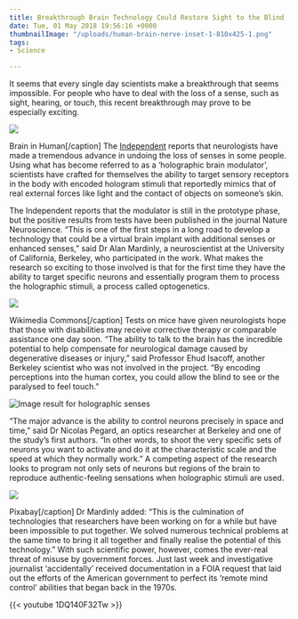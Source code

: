 ```yaml
---
title: Breakthrough Brain Technology Could Restore Sight to the Blind
date: Tue, 01 May 2018 19:56:16 +0000
thumbnailImage: "/uploads/human-brain-nerve-inset-1-810x425-1.png"
tags:
- Science

---
```

It seems that every single day scientists make a breakthrough that seems impossible. For people who have to deal with the loss of a sense, such as sight, hearing, or touch, this recent breakthrough may prove to be especially exciting.

![](http://newsattorneys.staging.wpengine.com/wp-content/uploads/2018/05/brain-in-human-youtube.jpg)

Brain in Human\[/caption\] The [Independent](https://www.independent.co.uk/news/science/hologram-brain-replace-lost-senses-optogenetics-holographic-brain-modulator-a8329356.html) reports that neurologists have made a tremendous advance in undoing the loss of senses in some people. Using what has become referred to as a ‘holographic brain modulator’, scientists have crafted for themselves the ability to target sensory receptors in the body with encoded hologram stimuli that reportedly mimics that of real external forces like light and the contact of objects on someone’s skin.

The Independent reports that the modulator is still in the prototype phase, but the positive results from tests have been published in the journal Nature Neuroscience. “This is one of the first steps in a long road to develop a technology that could be a virtual brain implant with additional senses or enhanced senses,” said Dr Alan Mardinly, a neuroscientist at the University of California, Berkeley, who participated in the work. What makes the research so exciting to those involved is that for the first time they have the ability to target specific neurons and essentially program them to process the holographic stimuli, a process called optogenetics.

![](http://newsattorneys.staging.wpengine.com/wp-content/uploads/2018/05/lab-mouse.jpg)

Wikimedia Commons\[/caption\] Tests on mice have given neurologists hope that those with disabilities may receive corrective therapy or comparable assistance one day soon. “The ability to talk to the brain has the incredible potential to help compensate for neurological damage caused by degenerative diseases or injury,” said Professor Ehud Isacoff, another Berkeley scientist who was not involved in the project. “By encoding perceptions into the human cortex, you could allow the blind to see or the paralysed to feel touch.”

![Image result for holographic senses](https://3c1703fe8d.site.internapcdn.net/newman/gfx/news/2018/editingbrain.jpg)

“The major advance is the ability to control neurons precisely in space and time,” said Dr Nicolas Pegard, an optics researcher at Berkeley and one of the study’s first authors. “In other words, to shoot the very specific sets of neurons you want to activate and do it at the characteristic scale and the speed at which they normally work.” A competing aspect of the research looks to program not only sets of neurons but regions of the brain to reproduce authentic-feeling sensations when holographic stimuli are used.

![](http://newsattorneys.staging.wpengine.com/wp-content/uploads/2018/05/brain-nerve-cell-flickr.jpg)

Pixabay\[/caption\] Dr Mardinly added: “This is the culmination of technologies that researchers have been working on for a while but have been impossible to put together. We solved numerous technical problems at the same time to bring it all together and finally realise the potential of this technology.” With such scientific power, however, comes the ever-real threat of misuse by government forces. Just last week and investigative journalist ‘accidentally’ received documentation in a FOIA request that laid out the efforts of the American government to perfect its ‘remote mind control’ abilities that began back in the 1970s.

{{< youtube 1DQ140F32Tw >}}